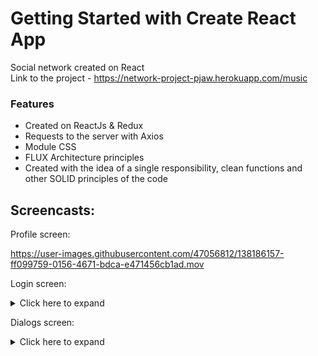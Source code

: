# Getting Started with Create React App

Social network created on React \
Link to the project - https://network-project-pjaw.herokuapp.com/music

### Features

- Created on ReactJs & Redux
- Requests to the server with Axios
- Module CSS
- FLUX Architecture principles
- Created with the idea of a single responsibility,
clean functions and other SOLID principles of the code

## Screencasts:

Profile screen:

  https://user-images.githubusercontent.com/47056812/138186157-ff099759-0156-4671-bdca-e471456cb1ad.mov



Login screen:
<details>
  <summary>Click here to expand</summary>
https://user-images.githubusercontent.com/47056812/138186203-8407e119-c3df-4ab3-9f3b-1858d6113395.mov
</details>



Dialogs screen:

<details>
  <summary>Click here to expand</summary>
https://user-images.githubusercontent.com/47056812/138186210-2a8a1e23-d6f6-445a-921a-8f7546c36d57.mov
</details>


